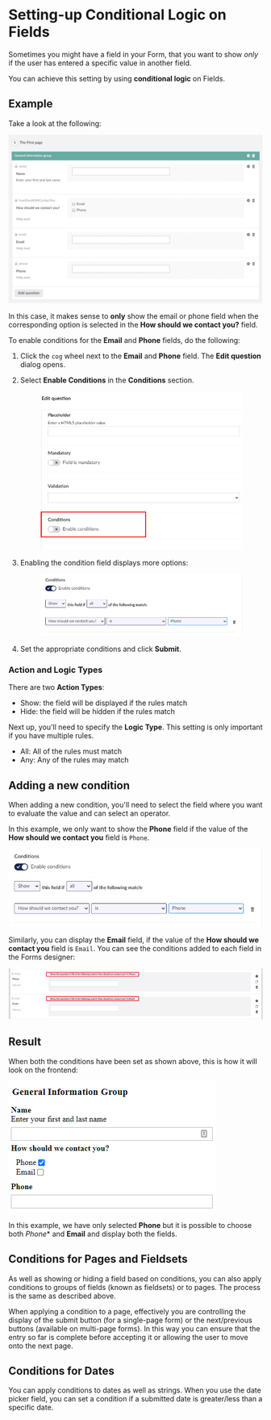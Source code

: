 # Setting-up Conditional Logic on Fields

Sometimes you might have a field in your Form, that you want to show _only_ if the user has entered a specific value in another field.

You can achieve this setting by using **conditional logic** on Fields.

## Example

Take a look at the following:

![Example Form](../../../../11/umbraco-forms/editor/creating-a-form/images/ExampleForm.png)

In this case, it makes sense to **only** show the email or phone field when the corresponding option is selected in the **How should we contact you?** field.

To enable conditions for the **Email** and **Phone** fields, do the following:

1. Click the `cog` wheel next to the **Email** and **Phone** field. The **Edit question** dialog opens.
2.  Select **Enable Conditions** in the **Conditions** section.

    <figure><img src="../../../../11/umbraco-forms/editor/creating-a-form/images/EnableConditions-v9.png" alt=""><figcaption></figcaption></figure>
3.  Enabling the condition field displays more options:

    <figure><img src="../../../../11/umbraco-forms/editor/creating-a-form/images/conditions-v9.png" alt=""><figcaption></figcaption></figure>
4. Set the appropriate conditions and click **Submit**.

### Action and Logic Types

There are two **Action Types**:

* Show: the field will be displayed if the rules match
* Hide: the field will be hidden if the rules match

Next up, you'll need to specify the **Logic Type**. This setting is only important if you have multiple rules.

* All: All of the rules must match
* Any: Any of the rules may match

## Adding a new condition

When adding a new condition, you'll need to select the field where you want to evaluate the value and can select an operator.

In this example, we only want to show the **Phone** field if the value of the **How should we contact you** field is `Phone`.

![Setup rule](../../../../11/umbraco-forms/editor/creating-a-form/images/conditions-v9.png)

Similarly, you can display the **Email** field, if the value of the **How should we contact you** field is `Email`. You can see the conditions added to each field in the Forms designer:

![See conditions in the Forms designer](../../../../11/umbraco-forms/editor/creating-a-form/images/exampleBackoffice-v9.png)

## Result

When both the conditions have been set as shown above, this is how it will look on the frontend:

![Frontend Example](../../../../11/umbraco-forms/editor/creating-a-form/images/exampleFrontend-v9.png)

In this example, we have only selected **Phone** but it is possible to choose both _Phone_\* and **Email** and display both the fields.

## Conditions for Pages and Fieldsets

As well as showing or hiding a field based on conditions, you can also apply conditions to groups of fields (known as fieldsets) or to pages. The process is the same as described above.

When applying a condition to a page, effectively you are controlling the display of the submit button (for a single-page form) or the next/previous buttons (available on multi-page forms). In this way you can ensure that the entry so far is complete before accepting it or allowing the user to move onto the next page.

## Conditions for Dates

You can apply conditions to dates as well as strings. When you use the date picker field, you can set a condition if a submitted date is greater/less than a specific date.
